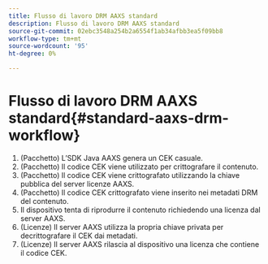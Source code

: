 ```yaml
---
title: Flusso di lavoro DRM AAXS standard
description: Flusso di lavoro DRM AAXS standard
source-git-commit: 02ebc3548a254b2a6554f1ab34afbb3ea5f09bb8
workflow-type: tm+mt
source-wordcount: '95'
ht-degree: 0%

---
```


# Flusso di lavoro DRM AAXS standard{#standard-aaxs-drm-workflow}

1. (Pacchetto) L’SDK Java AAXS genera un CEK casuale.
1. (Pacchetto) Il codice CEK viene utilizzato per crittografare il contenuto.
1. (Pacchetto) Il codice CEK viene crittografato utilizzando la chiave pubblica del server licenze AAXS.
1. (Pacchetto) Il codice CEK crittografato viene inserito nei metadati DRM del contenuto.
1. Il dispositivo tenta di riprodurre il contenuto richiedendo una licenza dal server AAXS.
1. (Licenze) Il server AAXS utilizza la propria chiave privata per decrittografare il CEK dai metadati.
1. (Licenze) Il server AAXS rilascia al dispositivo una licenza che contiene il codice CEK.
